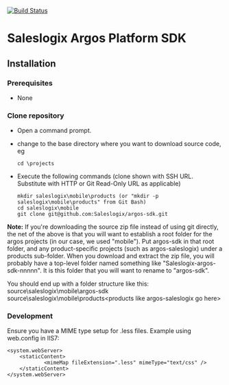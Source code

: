 [![Build Status](https://travis-ci.org/Saleslogix/argos-sdk.svg)](https://travis-ci.org/Saleslogix/argos-sdk)

Saleslogix Argos Platform SDK
=================

Installation
------------
### Prerequisites
*	None

### Clone repository
*	Open a command prompt.
*	change to the base directory where you want to download source code, eg

		cd \projects
*	Execute the following commands (clone shown with SSH URL. Substitute with HTTP or Git Read-Only URL as applicable)
		
		mkdir saleslogix\mobile\products (or "mkdir -p saleslogix\mobile\products" from Git Bash)
		cd saleslogix\mobile
		git clone git@github.com:Saleslogix/argos-sdk.git

__Note:__ If you're downloading the source zip file instead of using git directly, the net of the above is that you will want to establish a root folder for the argos projects (in our case, we used "mobile"). Put argos-sdk in that root folder, and any product-specific projects (such as argos-saleslogix) under a products sub-folder. When you download and extract the zip file, you will probably have a top-level folder named something like "Saleslogix-argos-sdk-nnnnn". It is this folder that you will want to rename to "argos-sdk".

You should end up with a folder structure like this:
    source\saleslogix\mobile\argos-sdk
    source\saleslogix\mobile\products\<products like argos-saleslogix go here>

### Development
Ensure you have a MIME type setup for .less files. Example using web.config in IIS7:
```
<system.webServer>
	<staticContent>
    		<mimeMap fileExtension=".less" mimeType="text/css" />
	</staticContent>
</system.webServer>
```
